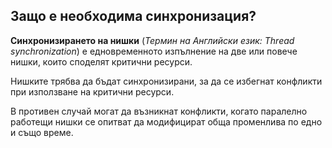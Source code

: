 ## Защо е необходима синхронизация?

**Синхронизирането на нишки** (_Термин на Английски език: Thread synchronization_) е едновременното изпълнение на две или повече нишки, които споделят критични ресурси.

Нишките трябва да бъдат синхронизирани, за да се избегнат конфликти при използване на критични ресурси.

В противен случай могат да възникнат конфликти, когато паралелно работещи нишки се опитват да модифицират обща променлива по едно и също време.